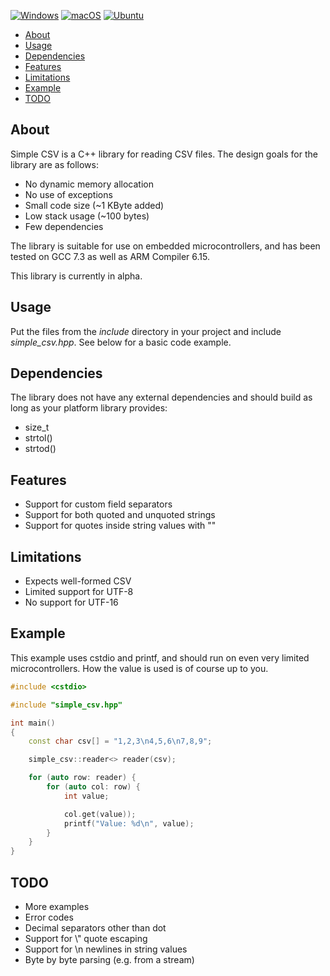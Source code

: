 [![Windows](https://github.com/desktopman/simple-csv/workflows/Windows/badge.svg)](https://github.com/desktopman/simple-csv/actions?query=workflow%3AWindows)
[![macOS](https://github.com/desktopman/simple-csv/workflows/macOS/badge.svg)](https://github.com/desktopman/simple-csv/actions?query=workflow%3AmacOS)
[![Ubuntu](https://github.com/desktopman/simple-csv/workflows/Ubuntu/badge.svg)](https://github.com/desktopman/simple-csv/actions?query=workflow%3AUbuntu)

- [About](#about)
- [Usage](#usage)
- [Dependencies](#dependencies)
- [Features](#features)
- [Limitations](#limitations)
- [Example](#example)
- [TODO](#todo)

## About

Simple CSV is a C++ library for reading CSV files. The design goals for the library are as follows:

* No dynamic memory allocation
* No use of exceptions
* Small code size (~1 KByte added)
* Low stack usage (~100 bytes)
* Few dependencies

The library is suitable for use on embedded microcontrollers, and has been tested on GCC 7.3 as well as
ARM Compiler 6.15.  

This library is currently in alpha.

## Usage

Put the files from the _include_ directory in your project and include _simple_csv.hpp_. See below for a basic code
example.

## Dependencies

The library does not have any external dependencies and should build as long as your platform library provides:

* size_t
* strtol()
* strtod()

## Features

* Support for custom field separators
* Support for both quoted and unquoted strings
* Support for quotes inside string values with ""

## Limitations

* Expects well-formed CSV
* Limited support for UTF-8
* No support for UTF-16

## Example

This example uses cstdio and printf, and should run on even very limited microcontrollers. How the value is used is of
course up to you.

```cpp
#include <cstdio>

#include "simple_csv.hpp"

int main()
{
    const char csv[] = "1,2,3\n4,5,6\n7,8,9";

    simple_csv::reader<> reader(csv);

    for (auto row: reader) {
        for (auto col: row) {
            int value;

            col.get(value));
            printf("Value: %d\n", value);
        }
    }
}
```

## TODO

* More examples
* Error codes
* Decimal separators other than dot
* Support for \\" quote escaping
* Support for \\n newlines in string values
* Byte by byte parsing (e.g. from a stream)